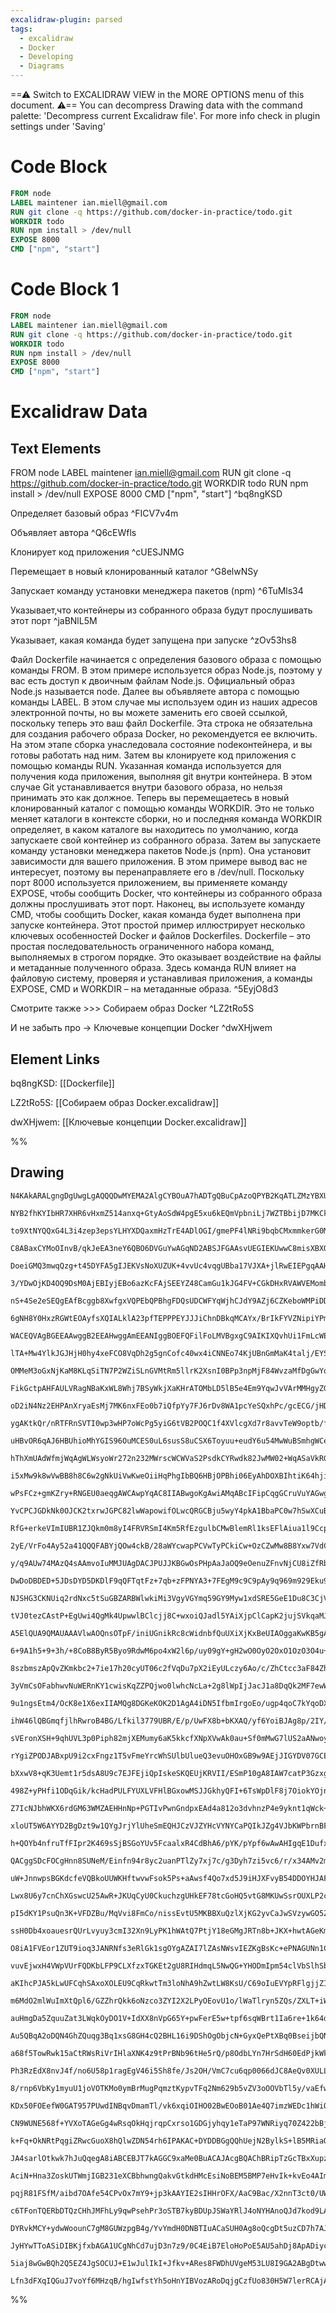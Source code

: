 ```yaml
---
excalidraw-plugin: parsed
tags:
  - excalidraw
  - Docker
  - Developing
  - Diagrams
---
```

==⚠  Switch to EXCALIDRAW VIEW in the MORE OPTIONS menu of this document. ⚠== You can decompress Drawing data with the command palette: 'Decompress current Excalidraw file'. For more info check in plugin settings under 'Saving'



# Code Block

```dockerfile
FROM node
LABEL maintener ian.miell@gmail.com
RUN git clone -q https://github.com/docker-in-practice/todo.git
WORKDIR todo
RUN npm install > /dev/null
EXPOSE 8000
CMD ["npm", "start"]
```


# Code Block 1

```dockerfile
FROM node
LABEL maintener ian.miell@gmail.com
RUN git clone -q https://github.com/docker-in-practice/todo.git
WORKDIR todo
RUN npm install > /dev/null
EXPOSE 8000
CMD ["npm", "start"]
```

# Excalidraw Data

## Text Elements
FROM node
LABEL maintener ian.miell@gmail.com
RUN git clone -q https://github.com/docker-in-practice/todo.git
WORKDIR todo
RUN npm install > /dev/null
EXPOSE 8000
CMD ["npm", "start"] ^bq8ngKSD

Определяет базовый образ ^FICV7v4m

Объявляет автора ^Q6cEWfls

Клонирует код приложения ^cUESJNMG

Перемещает в новый клонированный каталог ^G8elwNSy

Запускает команду установки менеджера пакетов (npm) ^6TuMls34

Указывает,что контейнеры из собранного образа
будут прослушивать этот порт  ^jaBNlL5M

Указывает, какая команда будет запущена при запуске ^zOv53hs8

Файл Dockerfile начинается с определения базового образа с помощью команды FROM.
В этом примере используется образ Node.js, поэтому у вас есть доступ к двоичным файлам Node.js.
Официальный образ Node.js называется node.
Далее вы объявляете автора с помощью команды LABEL.
В этом случае мы используем один из наших адресов электронной почты, но вы можете заменить его своей ссылкой, поскольку теперь это ваш файл Dockerfile.
Эта строка не обязательна для создания рабочего образа Docker, но рекомендуется ее включить.
На этом этапе сборка унаследовала состояние node­контейнера, и вы готовы работать над ним.
Затем вы клонируете код приложения с помощью команды RUN.
Указанная команда используется для получения кода приложения, выполняя git внутри контейнера.
В этом случае Git устанавливается внутри базового образа, но нельзя принимать это как должное.
Теперь вы перемещаетесь в новый клонированный каталог с помощью команды WORKDIR. Это не только меняет каталоги в контексте сборки, но и последняя команда WORKDIR определяет, в каком каталоге вы находитесь по умолчанию, когда запускаете свой контейнер из собранного образа.
Затем вы запускаете команду установки менеджера пакетов Node.js (npm). Она установит зависимости для вашего приложения. В этом примере вывод вас не интересует, поэтому вы перенаправляете его в /dev/null.
Поскольку порт 8000 используется приложением, вы применяете команду EXPOSE, чтобы сообщить Docker, что контейнеры из собранного образа должны прослушивать этот порт.
Наконец, вы используете команду CMD, чтобы сообщить Docker, какая команда будет выполнена при запуске контейнера.
Этот простой пример иллюстрирует несколько ключевых особенностей Docker и файлов Dockerfiles.
Dockerfile – это простая последовательность ограниченного набора команд, выполняемых в строгом порядке. Это оказывает воздействие на файлы и метаданные полученного образа.
Здесь команда RUN влияет на файловую систему, проверяя и устанавливая приложения, а команды EXPOSE, CMD и WORKDIR – на метаданные образа. ^5EyjO8d3

Смотрите также >>> Собираем образ Docker ^LZ2tRo5S

И не забыть про -> Ключевые концепции Docker ^dwXHjwem

## Element Links
bq8ngKSD: [[Dockerfile]]

LZ2tRo5S: [[Собираем образ Docker.excalidraw]]

dwXHjwem: [[Ключевые концепции Docker.excalidraw]]

%%
## Drawing
```compressed-json
N4KAkARALgngDgUwgLgAQQQDwMYEMA2AlgCYBOuA7hADTgQBuCpAzoQPYB2KqATLZMzYBXUtiRoIACyhQ4zZAHoFAc0JRJQgEYA6bGwC2CgF7N6hbEcK4OCtptbErHALRY8RMpWdx8Q1TdIEfARcZgRmBShcZQUebQBGOJ4aOiCEfQQOKGZuAG1wMFAwYogSbghNAEcADg5lAGkAZQARFOLIWERyqCwoNpLMbmcAVgAGAGZtADYAFnHq0Z5Znmqe

NYB2fhKYIbHR7XHR6vHxmZ514anxq+GtyAoSdW4pgE5xu6kEQmVpbniLj7WZTBbijD7MKCkNgAawQAGE2Pg2KRygBieIIDEY/qQTS4bDQ5RQoQcYgIpEoiSQ6zMOC4QJZHEQABmhHw+EasBBEkEHiZEKhsIA6o9JNw+AUBJCYQhOTBueheWUPsSfhxwjk0PEPmw6dg1DstaMwZKIEThHAAJLETWoXIAXQ+zPIGWt3A4QnZH0IpKw5VwoyZxNJ6uY

to9XtNYQQxG4L3i4zep3epsYLHYXDQaxmHzTrE4ADlOGI/gmePF4lNRi9bqbCMxmmkerG0MyCGEPpphKSAKLBDJZW35dqFSUlMoSIXOKBTZqWoXDAAqRIAMgBxF6SAAKPbXbAA8rG7iVOuJ0PSoVQxwBfY9FEelFvoTQAJTXAFVmQ2ABIARVwmDQs0UAcAA+i+pDNNgyTHh08BnhAF5sFeI63mO97tI+5QAELMFMyjVPuzj1AAYtUAAai4zFA36N

C8ABaxCYMoOInvB/qkJeEA3neY6QBO6DVGuYwAGqND2ABSJFGAAsvUEGIEKUwwC8misXBXQSEhKHtNekqOqaQhwMQuDNn86wzNUczVMM6wvDM8Q5qaRAcNC5S5LkzRsASTCssE9r2kySI+U+bb4B2po9JgfQSCRL77jJqAcGwxAIAAOhwK4AILYT2K6oPouA+j06qkKgTjaPohBBPgAACyiFWyugGBlL7vgWqCqFAqDYEi6qoM4lSoNIsjyEoXUa

DoeiGMQ3mwqQzg+t45DYFA5gIJEKVsNoXUZUK+4vvUc4vqgUBba17VJXA+jlRwEIEPgqAAHyoAoqX0AoEb4BlPbkVu+7iagCzGhlcIyc0dppRAHDXVD1CoFD92kFAUOBSqlCLr05RxQlSUpelmU5XlBVFVkmRMOV1iVdV7L1Y1+DNfoF0dV1PV9QgA1DSNciKCoaiTYzb1zUwi0uHAK1rWIm2zTtah7QdR2WidZ2zczV03T693ss9r3vZ9nrfRwv

3/YDwOjKD4OQ9DsM0AjEBIyjEBo6azKcFAjSEEYZ48CamGu1kJG4FV+CGkDHxRVAWVEMomboMEzJ9LmTCSwQUffLH0C6kyehZKTTBumgX06qQ3w+gQmPRdj8WJclqUZdluX5Y1ZOlZTHDUzVdNFQz01q6zvWcBzg3DTIPPjfzWiC7NPkLUt4v4pLG0q9tu0cPth3Had50cG1HUwxrd1RNrL1vQgH1fT9f0Az2QPGubHBgxDuRQ/vcN2w7qNMrgQh

nS+4Se2eSEQgEAfBcggb8XwfgxVQPEbQPBhgFDQsUDCWFYqWjhCJdY9AZj6CZKeboWMPiDDQM4E4cRhjVDeDMGYiwZhTAoRKTCocRjHG0MaHgLxRhTHWDwOYUwpjVA+A8YgTwsxXGmC8F4qx4yjHiJceBHxJCQN+FmWsmEgQKl9iUAUMpyTIjRFiTESBOz4kJMGMkiJ9FUnIHdOkDJE4uzZByLkCElRHijNKYUopxTgk8bKFx5Q3FBmEGqDUfwdR

6gNH8Y0HxzRGWtEOAyfsXQIALklA23pfTEPPPEYJJJiChnDBkqMCAYx/BrIkFYVZNipiYPmWO8QXg1MwnmDMRYOAliNCcARpx1gpkwvWRswQzKtnbCA00XZ8l9nSJkbIeR0J8VQegKcM45wLmXKQdcm4dx7kPOpaA7EtKcWQtxVC+kPhGRMiMmBFkrLjHWK8eIRwtGQBcm5QuxTMLBVhKFMZ4csYSEAHgggB+EEAAIggBWEEACwg4LADcIIAeRBw

WACEQVAgBGEEAAwggB2EEAHwggAmEEANIggBOEFQFilFoLMVBgxgC9AIKIXQvhUi1FmLcWEuJaS8lTo3Yey9uKF5LI3aB2DqHNRJ5ehpxjuUeODiWnJ3MKnaOGczpwGzm7POpA0lF1NMiUuHBy5UogDSqFsKEXIvRdi/FRKSVkoxV/H+bA/6sG5WgIB4yvk+nAco6BsD4GIK2CggSEAVmznnEuVcG5ty7gPO4zC+CjlcSIUMFYww2H0OqOsas1Cn

lTA+Mw4YlkJGJHjH0hy4xeFCO8VqDh2g5gnCofc40wx4iCNNEo74KjUBnGmMaK4talj/EYSUDRZ5eU6NhHoyk6B0RGOxCYgkcTSRju6DY2k9JZlMj8s4+UrjETKg8YKBAIoRFijQPsYVUo91ygVPbbdUaSiqkkIU8JmrImwGibyuJVobR5CSSUZ0QdUlPg1QMrJ/oYKmnMQ+tAGENLe0lEg7RpSnxSOOCcRM/SSitM4NwY4Sd0yFmLGeORowZjDE

OMMeM3oGxNjKaM8KLqSiTN7P2WZiSLnGVMtRm5llrK2XsnI0BPp3npMjF84WvzaMfDgGwYqQ4xzDhHC84oowxzfuKHJ9ozgC1VpQ7WtNowG1NpHGADtVYuGobmL2nhynznOVCFABE+gqoyBjFuKTjIPnCe0VEZG2EfSODqNwKDGAmNZDSRAEi6DMHYNwcePl2AhC2n2E8uh1RU3EdGBZJp1xtRjjNLgJVaAXgHArFMRykjFjJguLBj4mRiA+dJD6

FikGctpAHFAULVRagNBaKxWL8Whj7BSyWkjXaKHrATOMbLD5lB5e4Em9YqwJvVArMMHgyZG1VY8fSSOxyKBKNwABz5JQatZR23tp8iEdtMiCF2CgHGwphB9QUP153fxTGwD2IUzJwp4MOegCOTJsmkKTW8GsiwxtVlmMR7NuwStsOeZcBH3Dc1lsPeZKYbC7KULGI0kjiRT2fFbdAhRppB2gl8XuhdEhJ2GKZHiWd5jKd/aXXY1dTonEXq3XycnM

oD2iN4Nz2EHPAnXryaEsMj7MK6nxFEo0b7iQfpYy7FJ6rDv8WA1pcYeSQxhPc/gcECG/jHDkS8KY8D8cYdjhsHD9T2mdNQPczhDbyzNPHJR4Zd2/kTO7MQaZrWZMjig/xc7r4PxfmaH+ACQEQLgUgtBfZMbzyXZvNZzClz2NPn+Fx+583OEAmcgJ90quIDfI9+JyKerAUosAFIgcKcX0uRWinFiKsVkopRQCu0D9XV9r/X1Ajfm+t45VkLl3teX+

ygAKtkQr/nRTFRnSVTI0wp3wHP7oWcPg5yiG6tVB2POQC1f4XVlcgXd7r8avvTeW9optb/f+jrTqkGAfx9UEDCd/DgQg4ocHnvlBD5+H8/4gEwEYEEEUEoG0av2F2capogODk2g6wdkJuCY/w82TkTCuwJaVaDyOeuaSBK2KOfOE28BFwS2iwiwSYFw+OLaUCpYCQ4OCYdyE2XGaBA6dQmiAu8Ili46EA1ORitOpic6FiFIi6NILOjIbO7IQuPII

uHBvOR6qAJ6HBUhioMhYGIS96OuMCES0uL6susS8uCSX6Toyuu+eudY6u54MwWuBSmhgWCePAG2mE0YGeJuJaNkxGLukAFu4otk1ubS+G3AcwCBfSYwaG/EbuCA1y92dGuI3uvuzGRhhkbG1ymedyNkdkDk+Obyhee+xeom3A0REmrmcyaAamYAZRYACmlRymx4FRpCsCCBFCTyPsHCJwlBsEFYdBlYDB1ajkVkMwVm7QKmxetm9mjmzYLmxUORZ

hThXmUAdWfmjWqAgWLWsyoWr272n232MWrscWCWVaS2PsdkCYRwdk82JwMW02+WqASaVkRGFCVY/wOO1CjhR2pICxDWAWzWwWbWweNQdQTQrQOx3kfWJC+wVSiYDaja1QSOrw/aJQVxPK2gkiAiDkcwXCswXarxUoW2J2l4Z20x1WpIeJyEBJsaJy1W+AN2peD2X+vqdY522A74PYjQEkBYMka4P2mkf2hCMB4oNkyJjaY2vaZG/CBm2wuwtk8BA

i5xMw9k8wVwBB8h8C6w2gNkUiVwKweOiiHqPhgIbBQ6HBjOPBhi06EyAhDOXBIhtiK64hjikhAS0hXOu6PO5a/OLpgujpKhzpmEd6EGWhT6OhocTycuFohhpRwxv6rophmSqU2SiEww1h/pgG8GHG5wdCyWLwfhmGWoJG2ZHAtuBGFkK2siKWnhpQERURnumEDGPuPx/u7QgeSyEAuE+EhExEZElE1EtEDETELEsEBy3JUBJyyeQxrGVyHGqRQRx

wPsFCz+gmKZry+RNGEU0aeqgAWCAwpYqAC8IIABwgoKgAwiAMqABcIFipCqgGCruVuYAGwg4Ke5cKbeHe5Qm5O5+5R5yKp555l5N5d5u5D5Q+7sACPKAFk+Ics2M+kc8qEqCACci+Mq7gq+VI6+pom+qqKuuRB+Zc+AT5EgL5e5h5J5Z5F5oKV5WKt595N+dqd+gCj+MRxebqr+NBWoH+j2yCDJOEeEBEREpEFEVENEdEjEzEXJCE2kAO/JhWjkF

YvCPCJGDkNk0OJCK2txrwJGPC82lwWapowifOLwcQRGCBju5wyY4pkA1BbaPC0w7hSwXCuBjk5ZpOx6RpVpVOppxi5p9O3uxp1INp9ia67OXpV6Ppnme6choI2g+OI6/im6wuQVkAfpmhk2JQUu+ouhMCMSpo764ZdokZJhhJ5hcZ/oUwSZthOW9h2J9sBuaAAi3CYOem+Zzw8JDAdS/hHSBGNY5Y/wUiYRFZQykRNJdFtZ8Rg4iRqeyRk5ty3GG

RfG+erkeVImIUBR1ZJQkm0m8yI4FRVRSmI4Km5RfEzgulbCMwBlemRl1ksEFlAiua1l9CcpdlgxxQwx+AoxBg4xzmxRc1nmW2Hx/mTWD4qxIWjJzJrJ7JnJwJexYVrw82pW9CK2dCi2lxM2VVapkivCpuciqwEweO5VNW31SxKxPx7W/xXWQJOWuxoJCh0wpuCwpwJWVYJGq2nhkAiJaAqpfSY21wdxGNE23qukviuJp2IQMZpox2At+2HE0BmE1

2yE/VrFo4Ay52a41QQQFABYjQOw4ckB/28aWYcwapPCVwTyPCkiCw+OzCZwMw8B8Yxw7VdCZGFkSpgRRB5YTSSw8iVBupqi+pwIhpHpnBwhLlU6blNZFpnlzlTOohtpUqP6/l0VTpO6sxIVbpjVkVyhgV8dt66h/piV++z6wZ6VmEmVn6EZxhf66FMx44FhiE1QxV4uuu+uaZNYK2vCE29VaAYwLBXhzVeGrV3AFwZYR1FGvVVZZeNZcR9Za1jZi

y/q9AUw74MAzQ4sAAmvoIuMMJUAgDACJPUJJKBGwOsPHpAaJaOQ9eOenuZFnvNjCU8iZfRbNXXc5MuagIUeXsfugIAPgg4KEKgAPCDgqACSIGigyjiqgNucykSseVufhbimituduSyseWioimiluYAMwgj5eqH939f9ADyKQDID5qqA4Dr5oKUDMDcDCDSDWKqDAFI+wFLs/KQcU+4FL9kF6c0FsFOGy+iFf2yFmEqF2+Zdxc2qR+neGD4KP9/9g

DwDoDBDED+5JDsDYD5DKDlF9qQFTqtFz+7qb+zFPNYA3+7FEgM9c9C9pAy9q969m929Eku9+9GtQ5ol2tvA4wSaBa9CsixuYpClA0Dk+w1wawM5dk1YNkmlmE2l8hZGSaswRuV1Juqa7t2jMCBwXVTSmOHCwwuaN9DlChTl/tE6rl/BHl+SXlzOkdflDpsd3p6dZ6rpqOx64VShAVQSKomdCV2hKVedoZ8SRd2VJd0ZH1auBVWkLwNdtodhv2Dhv

NJSHG3CKNUiq2rdNxc5tSuGBZARBWlwkiMi3VgyVGYmq59GY9Myw1xdSRE5GeE1Du8C3CjV2R9981Pyi1I9y1xRDZqmfEm1NRsme1ET0wlkE2MTMpp6xQGmST1tBl0i6Tlk91YAj1z1DmagEx71dzn13mvmnxv1ktBNCtSt+AKtatPWZNtozgiWKWNk9ypBJu/CK2YRTNiNQM8BZwUi1YtkmNujejRJtWaLP1Qm5dOJyMJJu2gt/TGAxJot52Djw

tVJ0tezCAstP+EgUwi4QgMk4UpwwlBClcjj8C+wxoiQJadl5YAiXjpClCapK2jujSVkqaMJDtbdNCbCKJ1Y9y8TTFvA+OWTw6fixpvBZpwdhT86Yd0AJTvlEhG6l6TTvtoVWYDTFTadN6cVLTtdAZkuudr6+hYZ3TDovT/6wrvmfoWkWUIzwrzhzwGZWOkiCz/wN9FuhZPKiYqa1wNYg9uzjz+zsRUy49pRCyhmzZ+474WULw+4ygu2MkwwL4Ikc

A5ElQUA9QMAUAAAVlwAOQnsOTpF/iniUGnikRc8cWidnbfQuUXiXjKxBeUIAOggaKwKB5gAgiDwOEVf3QOQoHmoA3uIN4PHm7moA/3blQq3lkoXlorHlIq4qoAAAU+8AAlGg6/RABe1e7e9gwQ1ig+9uU+y+9e2+7ih+1+3eb+5/WigB0B83kA+B9dFB9Q2o7wGPvQ4Kkw2ubPlBRIAvhw7Kivox9w0qhviqvw0LZLiXIfthXqnBze3ex+ch4+8+

6+9A1h5+9+3h/+8CoB8ByR5Byo9RdwM6po4xW2l6p/uy09gY+gH2wO0OyO2OxO1OzO3O4u+q+SVQFq3AeWLmvcUlky6bUMA7mqU8o2nppQlJTa1pW6XMIVq8PZFTZwqbi622tUAcDMwsDWGmtze6waWTr7d6/kzOmYqHbk0GxHSG/aWG5zlU/bH4lGxTRFX4qnRG76Ym7aPu8lTLmlZ0wriNT+rlciwM/m+eNhEWxi2xNyRM3SVM0+Bpa7RUgs0a

8szbmszApQvZKmkbc2+7ie17h20cyUT06c2fVqDu7pX2iEyULczy6Ao/c/ZhCtcc3aF84Zh89tbUXtcFxImFysBF8ToZs4DF9cJjsy4l1jdtRu68nC69cQJMW5sd5tqi/Vty/jet6Foq8q6q1YWDeTcSwkCVua28I8ecPZLpQjdcTF+pasA8l90KXp/p5Le8Vy0sYuSV/zfiUKx1yK8QAK2SYnhLUdlK7djK3K4ZxAPO7gNhAWPgCuMMDJLZzyZq

3yVmCsOFabhwvNuWERnKY1cwisKqZZPQjwo0lwhcNcLa+2g8lWpIjJacJ1a8DqQk2MF7ewWl4Gz60HfRiHUU4G95cuvl37DHeG6oQnTU3zoob7VV97xnX4BoUm/V6m3oRlQYZmzlaXbxxXYM+eHCL1+D04ZVagLpTDWNthlNxmNwAqfmbW1qAqZr3Ivuzs8t62wNYc37hPWxT2/6vO9UPRC+AGPuJgIuIvYQOsPOzMPOAWEIPes4AffY0nmcmOVt

9u1ngsEtm4/OcK8e1X6exIIAMQg8DGKeKOK2D1AgA4iDN5IfbmIrgoEo/ugp4qoC7kYqoDXuWrQMgPINYqspWpooZQooHlPvIpgpYrXswoHmAASILuS36IpAAMiCoBAAsiDN5P+LeZFNB07xr9MUm/bfnv0f6nlD+x/U/uf0v7X9b+MDSho/1v4YoX+HAN/h/2Irf9f+AAoAaAIgFYooBoKGARR3vw+wQKDDMCm3QgpcMIAYgMmCiBY4IV2OmcTj

ihW46lQBGmqfjlhRwroB4BG/Lfkil3779UBR/E/p/UwFX8b+bKXAQ/yf6YoiBJAg8p/2IY/9/+gAhBtQMgEXloB6AQELalUb35NOM1LRq6104895a5QJvi3zb4d8u+PfPvkKAH5D9xeq7MStLziCNI+k6WB4vwhRrGt0yyaN4HplOBykeEpaQLrUxuKYExgCwXtKtiIzm9m0HtDPnEBn700xsF9ZLt7VS4+9R0dvDLu5Sy7O8curvMQlHUgDrpA+

sVEronXSH+9qhUVL3p0Piph82mjXEMumy6aK5kkcfXNpXVwAk0au+Sf0mMwG7lUS2aANwoyw4SVs6qufbunbhdqhFEw5fSsv1U7A18EiJzUamc3PppEjglYK3jNUPa5FF+K5Oihdw25lENqsELahP3WrfNMhzyHIYcDoRZk9qB1EoSWjKF3JKs/3X4YdyB4Is3qUxRng7FxpfE/qWLdwQLyF4i8xeyPIlvsDoRI4fGBtCYEcFBFTY6W6Oa4HKU4S

rYgiZPODJABxpU9i2cxFngz1T5vFmeYrcWhSUlbUlueQ3evuOHOxGB9w9AEjJIGYDV07GCELWlLwGgVhVSuaM4ImCV6Np7I7nEhI2jiDONWijSeYHcmRxpC+cJGdHE0iQJnBbIhxKLkTgqE28+h6XQOgUwaEBsmhwbVnAVw6HFdIqZXXocFRlA+j42EAIYXVxGGpUxhUfDNpMLa7TDGeebeMrgB7Ap8aeawmBEsBQwTZ7kCzHPtKhWZF8YE9ke4l

bXxwV8+qK3Uemt1r5dsA8U9c7EJFEjiQpIskeSKQEUjKRVII/ESmP10gA8IAW7catP3GzxgsiBeRni8KfpLUOgeqGQYgPkEENAOaKOFEhxQ6QoCOJAhlIQKva/07yBHS8qgG3EidwUsA8oHOLkGIp4Y8DeBiuNPJriNx7/LcZewPK7jty+4kioeOfG3sTxjA0fCwNo7sDmGnA5jss04YCDFUyqXODx2FaYUdUgnGDueO36Libxq4x9g+OhTIojxr

498Z+yPHfi1ODqGik/kcHadPULFYUXLVFHlBGxowMSJJGkhyQFI+6TsWpDlF8j7OiokYOjn8YcI9MNokrOcGNaajpgVSMshZChr68ji4Ve4qtngQcIKwFIkoGZU9SVoYSjLChFZGpaVhrePtJ0bUJdGZdBCxTPLl6I97lMBhvo0rm6QDHVNPSsbarsHzFzhjAy7TNNtGImGtc2h7XLkZ1yTEkQU+ywmDJMzT6TlMxnCYrIpM7orNZsjVGtjNyWAp

Z7IcNJbhWKX6rdGM63WMZAEHHnNp+PGTIvPwnGndpxEAd4a812o3dvhnzP4e9yknt1qWck+MI0lggaZVJywGsClmIyrZKw0LWFhCDGKIiQeSLHybT0h6LF0RmLWHmKIlFSiZRBLEEgSM7SrA5SR1a6lqKBa5Zriqpc4LZEuDHAyMzrbGpTyh541viU03/ETUBLzTwadTJSvNiIxcJJKEwe2jlmZo3EvOslJAlcH1Y2RVh7I3kYzxFr08xadnK7Jz

xloUT5W6AYYD2BgDzt9w1QYgJrjYlUheSmEQHJCzVJZYHcVYNYCaPQIkJZg4VJbKWPbrnBFgkkmcnQQQIVY7RgRN7qwUqGOVbeOXe3q6KMku9PRdpMyYVxiqWTuhfvepgH0aZB8E2IfLOhGI6bjCWulwuMX0wTGzDvwqYovOmMrAlZHphaBZjQkL4zdKEjRXSg2hSnD022FQc4ZdyzaT8hxNkUrHZFWw30juNPScWdxFQwdAAJCBooCUMKVAF5Bn

h+QOYb4nfruTfFIpr2K469sSjBSGoYUv5FcaalxR4CdBhA6/pYK/pYpf6wAwAHIgqE1DufxxgyRtAGUQAEgg4A5vF/WIq7kf6EKC/te2BRYoYUwAjFO+VDmJzUARYVKNoHnbMB4YtcmgV/Uk6oAt+4c8FBh1AGQpv+iKA8sCgIaoBIUOKLFLuR36wMy5gAERAPZMKNFGXLbkIAO5zAAuRwEBTLzdygAMRBdySDYAQoxblbyd5wDBAReObm1xt5GU

QACggSDcFOCgHnn8SUNeM/Einfn94r8yc2uanPTlZy7xj7c/g3Dyh7zi5vc6/r/x34AMv2mAmuXXIblHky5Z5IORfyv5viABgAURA+8kKCFDfyAZgDo5x5RFMQ1wFEpa5e/PFPDBAYfyv2ZFX+Z+O/a7kQBqAcFNoOvZzzj+1/a9nihhSnkCU3c7/qeXrnHln2R/YFJ/XMGP8t+f/VAKvM9nezhYpAP2XvMAC0IIg2v6UKsU8DYBu/JJRwpCBR/e

uW+JnnwpsBGKdcfeVQBkoUUWKHftwvwFsok5Ps+aAwsf4Qo7xd5J9iHJXFvyB54DDOYHJAF7zAAuCAEdYFEAy9u/OvZOLQUhig8m+J/5QooG687ARhyxRwo9y78h+QAFqlB6A/DvDE/b4pUAD/Yjuf0cW0CzBN888nuS/p7yL2R/MuZUsIb4V3y78z8uXJ/L2Lw5QCtOZnOzmQpz+u8PeTILv7LixlBHXcigvrmNzAlVilcbXPgUxykO64/pSwvv

Lwx8U6y7cnChXGswcU25AwR+JKUqCyU0CkuchzgUHkEF78tcGoHQ5vtG8MKUwSsrOUXLP2ccuedoIIFopvFRipZWspIrNKGlNA5CTPLrnXkQG4KPeYACIQcFLItBSgDKlaKsRlg1/nXsMVUjfBl0rkZb9SGijRBig0AXIcRloC8TjnNQDrxFYL4bQKgB0WP8f2qAZvJIsf7ftz88DclZQwqUH8j+x5DDgkqSUfsQVn7WuekshRHLbxtK7ZQys3hY

pI5dKY1PsuQn3K+VFDZBu/MqVvi8FmCo/nissEvtU5MKBBXuQzlXjKG2yvCaJwSVzywGO5ZQaf2wXYDNB9/Nxc/1aUIMxGTC+1dg16UKrJOGHaTjimw5ydIUf7fcUp2I6tz8Y180jvoAg7MrAUliqTngw4WficUCyiuePM/aQprFii1xTsvIp/lmVMC0ueXMrl6rN+RFQeUYov5oDiF75MRb3OfaYrP6e4sFB8uNTvzS1QDU+OfANh7y364i1BVI

ssH0Db4xoauesrQUrLvyuy3cmI32Xn9LyPK1hWAtQ7PtjY18eGMgJRTn8b+JKX+hwtAGeKmAh6xQS6tKVn93VGgslFoO9W6DYVMKeFRuqMEUDTBnCmgXQMRRRLAOO5cFEfPXXzrUFyyo/mMufaPwb1JKE9VijPUXq1FM8K8UuPlX3jUUj4nBnikOV7jy5n4+DkByFX3q0U2iiwV/xyU0KSKlci/jChhQZyMOJFAisih/a3tJ1KAxjS4vxQELv+JK

O8iA1FVEor1ZUT9ioq3JANRNfs3eRlGk1sgOYgAZAI7lZAsNWsvIEZKgBsKc+ePNAGUNn1C8wTQnLfFJKCOO6yFOusOUIov6eKAhUA2Y14Cy5tc0FHCkhRAdmVrK4lOv3nE4MsUti4/hh1zXvzLFEmzATh0QZ2LYG789ZY8qM2Ar3F5GjKGe2hQmrzNBHXeAPM+Xn4Qta83FAeSznXsFl7Sg8t3OIY4pP6xyi/m8ugYfLTB4K0iuWrhTwwzNCq8/

vuvEjwxH4VWpVUrFQDKbLFP9CLXfzxTGKEt2gU8RIHdmqL5NwQG+YHODmIpm54clVbSlhSbL/lCcoFZSuAWjLzNuc6uLctgWbru1EGpZU3JXEECE17czue2tLn9zG1w8zhWPIw6Tzp5s8+eYvLxQry15G8q7dvM7l7yD5x80+RYpZSXar5ncm+bIOwb3zE1z81+XWtZTfz68f8y/P+yGVUqQFYyiBUTBXCHbq1xgp5UgtO2LqMFkKLBVgNwW7kCF

aKIhcPJA5kLwUFCqhSAxoXOLEU9CqRkwtTm3loNhA9hZwtLW8KsU/C69oIuEVYpRFlgjjZIukWoq5FKmxRcorXmob5omijKDooI4ObDF7KkxWYu02WKi1YcvzXYr/IOK0UTilxfFuf6q7r1XO3xch38XnauFeq0JeEuAFAa7lZcuJbIuv7iqCOqStFDKsyVa7x5uS/JXjFSjFK711y4FVVsqXVLmU5upxYg04VvimlFc31e0qYVErWNwar8iRQGV

m6MdO2mlWuImXtQpl6/GZZhrQkk6oNzco3ZYI2X2LPyOEovU1o/lWaTlryn5ZQs/ZXLT+iWjgFWvuWE7EFLy7qJmtq13yVxfej8Rtut26CQVP7MFeXMhV/rFBgHd9fCpF3Ir5d6KphVivEZBqTVuDaRrnvkZkN+VyDbbdSux30qFYx0Dzfv3ZWcrgBp5HDkcpPJKMBVA80jSKug2JKW8EqrnVKo02yrKtaWx/RvF60rao56q//deK1W/7dVTCg1U

auHmgDa5ZquuZat3LWqkOyDO1V+IdXX8nVpG65Y+pwFerE5w+tpf6sqWBrt1Ia6re+1k64do1+HQjspz+1JrIOaajNWGqzWYTG8ea1ORh0LXFq0Uf/Utcusa2VqvdNak7fijnnnlG17KoOUf1bULie5d2o/d2rfG9qf50GwdbrDPj6x2QY6idbLunXIozY9e53fId/Jrqj9tGu8v2pg2oB2tPYeDceuwHIbOFom+DZQYwHUHPVm2hLTvtgaqaf1V

Au5QBqA2oDQN4GhZQuqg3Bq1xsG8GH4cQ2BHL16i9DShOgObjcN+GyxQePtXBq0BseijbQNU3N4aNFcz+vRsY3Ma3yDKdjRIo/1cawl4KXjcSg0FGbhNtusTcrs9kgcZt4QPeVMb60qaqNiDdTcHq00WLdNxKZBgZpcUvqb5pmsZZZrrnf6bNdmvRcQwf5OaW8rm9zSyv34GLb5iHOef5oJSBbV1N88YzCjC2Dbadw26LXXNi3bGgVrSlLaAOgMZ

a68f5TowRwk15aCtRWsRiVrIHlaXNK4z9tPrBNb96tHe5rQ/p8OdbLYn7HrSdH60EdPjkWkbXQfG2/jaGfsGjowyqocCBBIE/MWBNYZIUhBvDEQfnHj774JBcEqQRACm1ezZjAcoOTDrDkRzVt0c+xYvtfVJyS99+vbagDzn477lx2quWkcg3O7wdiam7ZYI7UvsB5QerhSPNhUvap5x5GeXPIXlLy3jv2iHbJv3mHyT5Z8i+Vqeu3MAodPm2He3

Ph3RzEdX8nvJ4f/no6U58p1ragEgV46i5Sh8fe/Js2OH/VmC7cu6qp0066dJC8AeQv0XULLBdCkFZUp52sL+dv5QXTwr4VEoxdQikRWIpl0f65daK+RQaaUUSbRj6ujgJrpOO3Gm1euv1RYoI5N6b+ti6BmbrqVW6ZTBHYI/bqZ2O7d1Ky4JRGu40XrPdsSxBr7uAPJKA9aS6OWPK35ZKb+OSvJS8aKWD6yl8e8/onsqV1LU9oA9PcA0z1Ja/VHS

8/rnp6VbKy1myuU1joVOTKMo0ymBrMugPqmztKypvTFq2Nm629b5vZV3oOOVbTl5y/vaEfw7Kmy5MZ1AJPrYMz7RTA8+CwvqZQAqxzK+7TRinq0b6Gz146I3voygor6zBhzBhI2NX4q8GcDWRmVuG1kqdVd+z82GYJMv62V789/Z/q3UflUDgqkpYAbFUgHdykq6XVublVzKYDjK8UwgYXFANkDZc7VSg0R0YHydDF01QeXNX4HCDp5YgwR2YNAG

KDx50FOEefW0GAT957PUwdINBqvDmamTl/vk6xqiOIHO02BwEOoB01Ae4Q7imzWEDc1hWiQ4iikNz6ZDchwvSurhSKGjt7hquaoYbWGnNDLa4eW2t1P6Gu1EKIw2ShMMDrtBQ6vWF9GsM1mp1zm+w3fHjOLaMTK61w5ivcPf7oN5mvdVfA62oAj1eRlFOeqCOFHurt6mo2EawFPq7+kRm3WPI/UxGqNcRqFZRugFJGQNYGphYBcXVtXWDcGoawho

CN9WUNE568f+YVXoTAGeGg4wRsqOkHqjrqpCxrso1GDGjyhqy1eTaP97WNRiyq70Z422bBjAm3ASMdE1VaoTUm9RTJpmNg2FNcx6FQsdmXSqtzUDcxTpuNP6ahzWx2gyZoAXmb9jMKQ479fs36Kzj06y44iuuP4DvNF4geSboC2Iogtrx0LVVpJPfHm9fx2y2NqS1An5LoJrLRCbePQnr+sJvuaVtxQVbkTGFtE3DbiuNasTCpnE6gC634mn9vWo

k+Fq+OkNRtPqgiZRwcGuoX8hQlwZDN54rh6IPAKAC+DYDDBGgQQhUejN2BylkS+lB5MRiaQVgb6ocahHqJto0J3GxwB5PrwLSqkJs+tdLGcFJ4W9XWFwKtFWCZYdSjhL09RCl2Zl6TWZ4Q+IHHkMmWkPRJk7mdHXMlFcQxfo6yULL6HBjRcofZySmyDJuSC60fLKSyG8k09Ex/oCSMrNyLpi00xGByDngWZW5dhqzHuhWhSENp/mRs04elLrKZTP

JA4sarlOtkwk7hJuQqegA8iABCEBJT7kAGGC9xaMe0BuACAJAcgBQAChBRipTzGcTBxXupz+90GxBseVvLPQnoL0Neyig3sJnt7omibegEvu0CSKN9wDvfcftP317ZKN+1alGNrpOUlHKsLF2tZHV+E7NDunygDisDp8QEhkzBVaFNVkYrHTgRBK45QTRBXJiALBOEblBv719/i//ffmAPUAz91+1vbAcf2bBt+QiRpw0YkT9b5E8npRKDzlBiAF

AciN+Hna3ZoskUTWmjIGB231eXCBbhwngQakvGtkdHMcEsiNoBEM5BMP7eHvIk+kvEo4AImKzh2203CcKqVj0wPJqq8CRBx6xyZWI8mLt9O/UI5lZ2fKpk3O7zLjoF2rJPQ4u4GLskWSQxYYiXElQj5NdpZWVC2VMPlkjSm7WkAsK3d5YVUOM7dVAvAm6reEswiQHWQPd4BPJ5gRwU4JFJ6ottXhZw6sRcM25XDtunGGyLkMqTlgl7EADyJuT6P4

pqjR81FSfM/aibd7OAfe54CPvOx7mY9+jp3kAAYIE2sIHHrOFX/AaC9Bac/X2nnT3ct0/UWf2IAEz9lVM7xQzPiGcz1AAs/6NknUBHT4FF0/AeUm7WbCBSajQTByljQiD8fKBVQejPgJGDuCtg/4EsmOOkErfIQ5gk8nSHEgTZ+/O2e7PH+zgeZ9xqOdLOznKzi5yTlsHqdSnHDhJgbe4dQz7YPAHsJgGaASRoQoNMR0OXSCaAYwJkTQCCEcazB0

c6TFonTQERbDTQzCHhJMFhLy9qwPsehPr3oSTB7kyBDUpJSWaYRlJ4oNYHAnoQJd7kod9LAd0gA2OWZdjngnfDvjszM7ir5oaU1Dap1JA+IDQIEH5DeO+c+7FOiLMGG1dgnOdKu5HwWHa4k2aY9PmcGx4TdLI2Tu3I0jkdjAKERTnKTcOpacJFgCwUe0+B1sIla7U9wap20qeHdxxy9zyOooUACmWzUNjHXCmvY/t8lLSvex4EPuVRiAqIBEKlFQ

DYRvkMCY+ydwWoounC7gM8GUWzpgB4g/YvYmdH0DNBTIuACaSUH0Ag8oQcgDt5uzCD7h7AJAJwI2DbCegNuzsv1m6OIAyRTI2ASQHCGsD0BQgaUntnTmnezuoA87oatAhDdTvnHir1EMyGPf7J13ghfcKE6rADkuwpAVKKQE3fbufibD4iWu+RB3vvWx75kKe7fdMAL3Vr7Josj9k6oMgIkesIQApdnhoix9bh75P9D7g10Ddg2IgnABJJEIcAOA

JyHYwTToASiDIBKjfxbAGA1UCgNhCd7ujD3n7z9/0C4EiB7EloHoPoE5AU5ahDj8ApADiycQ1iDH0j/6yELquuZUdGj5x5CwMeSInvfO9R4490eGPTH33vIQDFCfpP6QWT/44k+EepPXH9IObfFmtMCginzT/oD/euTrX7H2jwZ5Ig0m2BNxdT2Z5E/pALPw+Sjnrz08ae7PK9UVOg/YYufbPbWGT/9OBnx99PbnnsKKwC/sTJPPn+j+kAFaLhIC

5iaj8wGwBQh2Q5EZ4JgSOCUJ+E1wJulIkI+Jfkv+ARes8FWDhUVgeM53LU8I9GA2ABgDtwwAIDAIIavCMYINzgxBffPWn73P6VDHe5qPRIEgDQyzBaIzQJcYgJyAQDXFhUI3kgDJHxghfcAEHysUzVG+M4UE2EREOdlIDKA8QoHZ3PDD2+5PNg5XcjqaD/jKBPQ9IcoFt52+5D9vhwO72CGO+nJuH7XlTwgAvdrROARSDzPXb/R/xfQJcaHsLR1S

Lfn3dFXqIQGuJ7voYf6MHzqB/hgIwfstYh5oHnYIBVozARoDqjgCzfUo830H5W7lerRCAjARcDV/wB1eV2YQYIMT8wwb54szb2L9yUdmn2TZzoAwI0DSC0/Y4k7kYhCCyjE/Sf5P6Ysh/J4sgFNozPSNeCAA
```
%%